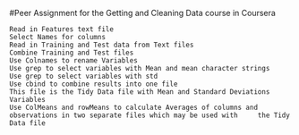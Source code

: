 #Peer Assignment for the Getting and Cleaning Data course in Coursera

    Read in Features text file
    Select Names for columns
    Read in Training and Test data from Text files
    Combine Training and Test files
    Use Colnames to rename Variables
    Use grep to select variables with Mean and mean character strings
    Use grep to select variables with std
    Use cbind to combine results into one file
    This file is the Tidy Data file with Mean and Standard Deviations Variables
    Use ColMeans and rowMeans to calculate Averages of columns and observations in two separate files which may be used with     the Tidy Data file
